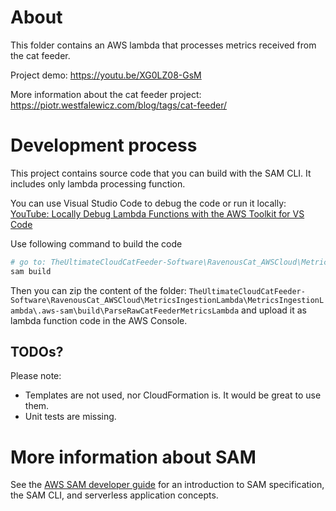# About

This folder contains an AWS lambda that processes metrics received from the cat feeder.

Project demo: https://youtu.be/XG0LZ08-GsM

More information about the cat feeder project: https://piotr.westfalewicz.com/blog/tags/cat-feeder/

# Development process

This project contains source code that you can build with the SAM CLI. It includes only lambda processing function.

You can use Visual Studio Code to debug the code or run it locally: [YouTube: Locally Debug Lambda Functions with the AWS Toolkit for VS Code
](https://www.youtube.com/watch?v=FINV-VmCXms)

Use following command to build the code

```bash
# go to: TheUltimateCloudCatFeeder-Software\RavenousCat_AWSCloud\MetricsIngestionLambda\MetricsIngestionLambda
sam build
```

Then you can zip the content of the folder: `TheUltimateCloudCatFeeder-Software\RavenousCat_AWSCloud\MetricsIngestionLambda\MetricsIngestionLambda\.aws-sam\build\ParseRawCatFeederMetricsLambda` and upload it as lambda function code in the AWS Console.

## TODOs?
Please note:
 - Templates are not used, nor CloudFormation is. It would be great to use them.
 - Unit tests are missing.

# More information about SAM

See the [AWS SAM developer guide](https://docs.aws.amazon.com/serverless-application-model/latest/developerguide/what-is-sam.html) for an introduction to SAM specification, the SAM CLI, and serverless application concepts.